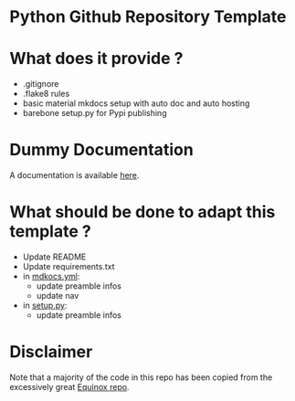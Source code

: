 # Python Github Repository Template 

# What does it provide ?

- .gitignore
- .flake8 rules
- basic material mkdocs setup with auto doc and auto hosting
- barebone setup.py for Pypi publishing


# Dummy Documentation

A documentation is available [here](https://spfluosmlm.github.io/Template/).


# What should be done to adapt this template ?

- Update README
- Update requirements.txt
- in [mdkocs.yml](mkdocs.yml):
    - update preamble infos
    - update nav
- in [setup.py](setup.py):
    - update preamble infos


# Disclaimer

Note that a majority of the code in this repo has been copied from the excessively great [Equinox repo](https://github.com/patrick-kidger/equinox).


